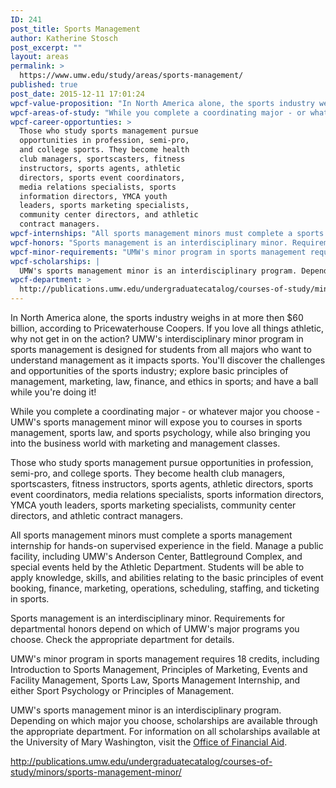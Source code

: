 ```yaml
---
ID: 241
post_title: Sports Management
author: Katherine Stosch
post_excerpt: ""
layout: areas
permalink: >
  https://www.umw.edu/study/areas/sports-management/
published: true
post_date: 2015-12-11 17:01:24
wpcf-value-proposition: "In North America alone, the sports industry weighs in at more then $60 billion, according to Pricewaterhouse Coopers. If you love all things athletic, why not get in on the action? UMW's interdisciplinary minor program in sports management is designed for students from all majors who want to understand management as it impacts sports. You'll discover the challenges and opportunities of the sports industry; explore basic principles of management, marketing, law, finance, and ethics in sports; and have a ball while you're doing it!"
wpcf-areas-of-study: "While you complete a coordinating major - or whatever major you choose - UMW's sports management minor will expose you to courses in sports management, sports law, and sports psychology, while also bringing you into the business world with marketing and management classes."
wpcf-career-opportunties: >
  Those who study sports management pursue
  opportunities in profession, semi-pro,
  and college sports. They become health
  club managers, sportscasters, fitness
  instructors, sports agents, athletic
  directors, sports event coordinators,
  media relations specialists, sports
  information directors, YMCA youth
  leaders, sports marketing specialists,
  community center directors, and athletic
  contract managers.
wpcf-internships: "All sports management minors must complete a sports management internship for hands-on supervised experience in the field. Manage a public facility, including UMW's Anderson Center, Battleground Complex, and special events held by the Athletic Department. Students will be able to apply knowledge, skills, and abilities relating to the basic principles of event booking, finance, marketing, operations, scheduling, staffing, and ticketing in sports."
wpcf-honors: "Sports management is an interdisciplinary minor. Requirements for departmental honors depend on which of UMW's major programs you choose. Check the appropriate department for details."
wpcf-minor-requirements: "UMW's minor program in sports management requires 18 credits, including Introduction to Sports Management, Principles of Marketing, Events and Facility Management, Sports Law, Sports Management Internship, and either Sport Psychology or Principles of Management."
wpcf-scholarships: |
  UMW's sports management minor is an interdisciplinary program. Depending on which major you choose, scholarships are available through the appropriate department. For information on all scholarships available at the University of Mary Washington, visit the <a href="http://adminfinance.umw.edu/financialaid/scholarship-information/">Office of Financial Aid</a>.
wpcf-department: >
  http://publications.umw.edu/undergraduatecatalog/courses-of-study/minors/sports-management-minor/
---
```


<!-- Types Custom Fields: -->

<!-- value-proposition -->
In North America alone, the sports industry weighs in at more then $60 billion, according to Pricewaterhouse Coopers. If you love all things athletic, why not get in on the action? UMW's interdisciplinary minor program in sports management is designed for students from all majors who want to understand management as it impacts sports. You'll discover the challenges and opportunities of the sports industry; explore basic principles of management, marketing, law, finance, and ethics in sports; and have a ball while you're doing it!
<!-- End value-proposition -->

<!-- areas-of-study -->
While you complete a coordinating major - or whatever major you choose - UMW's sports management minor will expose you to courses in sports management, sports law, and sports psychology, while also bringing you into the business world with marketing and management classes.
<!-- End areas-of-study -->

<!-- career-opportunties -->
Those who study sports management pursue opportunities in profession, semi-pro, and college sports. They become health club managers, sportscasters, fitness instructors, sports agents, athletic directors, sports event coordinators, media relations specialists, sports information directors, YMCA youth leaders, sports marketing specialists, community center directors, and athletic contract managers.
<!-- End career-opportunties -->

<!-- internships -->
All sports management minors must complete a sports management internship for hands-on supervised experience in the field. Manage a public facility, including UMW's Anderson Center, Battleground Complex, and special events held by the Athletic Department. Students will be able to apply knowledge, skills, and abilities relating to the basic principles of event booking, finance, marketing, operations, scheduling, staffing, and ticketing in sports.
<!-- End internships -->

<!-- honors -->
Sports management is an interdisciplinary minor. Requirements for departmental honors depend on which of UMW's major programs you choose. Check the appropriate department for details.
<!-- End honors -->

<!-- minor-requirements -->
UMW's minor program in sports management requires 18 credits, including Introduction to Sports Management, Principles of Marketing, Events and Facility Management, Sports Law, Sports Management Internship, and either Sport Psychology or Principles of Management.
<!-- End minor-requirements -->

<!-- scholarships -->
UMW's sports management minor is an interdisciplinary program. Depending on which major you choose, scholarships are available through the appropriate department. For information on all scholarships available at the University of Mary Washington, visit the <a href="http://adminfinance.umw.edu/financialaid/scholarship-information/">Office of Financial Aid</a>.
<!-- End scholarships -->

<!-- department -->
http://publications.umw.edu/undergraduatecatalog/courses-of-study/minors/sports-management-minor/
<!-- End department -->

<!-- End Types Custom Fields -->